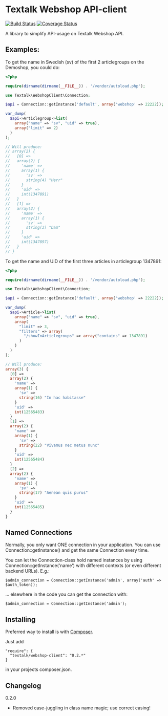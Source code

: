 Textalk Webshop API-client
==========================

[![Build Status](https://travis-ci.org/Textalk/textalk-webshopclient-php.png)](https://travis-ci.org/Textalk/textalk-webshopclient-php)
[![Coverage Status](https://coveralls.io/repos/Textalk/textalk-webshopclient-php/badge.png)](https://coveralls.io/r/Textalk/textalk-webshopclient-php)

A library to simplify API-usage on Textalk Webshop API.


Examples:
---------

To get the name in Swedish (sv) of the first 2 articlegroups on the Demoshop, you could do:

```php
<?php

require(dirname(dirname(__FILE__)) . '/vendor/autoload.php');

use Textalk\WebshopClient\Connection;

$api = Connection::getInstance('default', array('webshop' => 22222));

var_dump(
  $api->Articlegroup->list(
    array("name" => "sv", "uid" => true),
    array("limit" => 2)
  )
);

// Will produce:
// array(2) {
//   [0] =>
//   array(2) {
//     'name' =>
//     array(1) {
//       'sv' =>
//       string(4) "Herr"
//     }
//     'uid' =>
//     int(1347891)
//   }
//   [1] =>
//   array(2) {
//     'name' =>
//     array(1) {
//       'sv' =>
//       string(3) "Dam"
//     }
//     'uid' =>
//     int(1347897)
//   }
// }
```


To get the name and UID of the first three articles in articlegroup 1347891:

```php
<?php

require(dirname(dirname(__FILE__)) . '/vendor/autoload.php');

use Textalk\WebshopClient\Connection;

$api = Connection::getInstance('default', array('webshop' => 22222));

var_dump(
  $api->Article->list(
    array("name" => "sv", "uid" => true),
    array(
      "limit" => 3,
      "filters" => array(
        "/showInArticlegroups" => array("contains" => 1347891)
      )
    )
  )
);

// Will produce:
array(3) {
  [0] =>
  array(2) {
    'name' =>
    array(1) {
      'sv' =>
      string(16) "In hac habitasse"
    }
    'uid' =>
    int(12565483)
  }
  [1] =>
  array(2) {
    'name' =>
    array(1) {
      'sv' =>
      string(22) "Vivamus nec metus nunc"
    }
    'uid' =>
    int(12565484)
  }
  [2] =>
  array(2) {
    'name' =>
    array(1) {
      'sv' =>
      string(17) "Aenean quis purus"
    }
    'uid' =>
    int(12565485)
  }
}
```


Named Connections
-----------------

Normally, you only want ONE connection in your application.  You can use Connection::getInstance()
and get the same Connection every time.

You can let the Connection-class hold named instances by using Connection::getInstance('name')
with different contexts (or even different backend URLs).  E.g.:

    $admin_connection = Connection::getInstance('admin', array('auth' => $auth_token));

... elsewhere in the code you can get the connection with:

    $admin_connection = Connection::getInstance('admin');


Installing
----------

Preferred way to install is with [Composer](https://getcomposer.org/).

Just add

    "require": {
      "textalk/webshop-client": "0.2.*"
    }

in your projects composer.json.


Changelog
---------

0.2.0

 * Removed case-juggling in class name magic; use correct casing!
